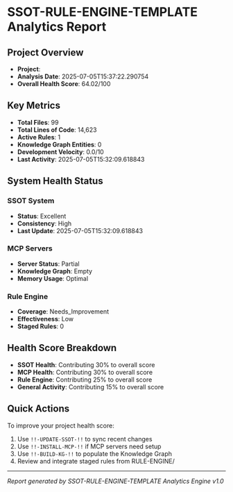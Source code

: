 # SSOT-RULE-ENGINE-TEMPLATE Analytics Report

## Project Overview
- **Project**: 
- **Analysis Date**: 2025-07-05T15:37:22.290754
- **Overall Health Score**: 64.02/100

## Key Metrics
- **Total Files**: 99
- **Total Lines of Code**: 14,623
- **Active Rules**: 1
- **Knowledge Graph Entities**: 0
- **Development Velocity**: 0.0/10
- **Last Activity**: 2025-07-05T15:32:09.618843

## System Health Status

### SSOT System
- **Status**: Excellent
- **Consistency**: High
- **Last Update**: 2025-07-05T15:32:09.618843

### MCP Servers
- **Server Status**: Partial
- **Knowledge Graph**: Empty
- **Memory Usage**: Optimal

### Rule Engine
- **Coverage**: Needs_Improvement
- **Effectiveness**: Low
- **Staged Rules**: 0

## Health Score Breakdown
- **SSOT Health**: Contributing 30% to overall score
- **MCP Health**: Contributing 30% to overall score  
- **Rule Engine**: Contributing 25% to overall score
- **General Activity**: Contributing 15% to overall score

## Quick Actions
To improve your project health score:
1. Use `!!-UPDATE-SSOT-!!` to sync recent changes
2. Use `!!-INSTALL-MCP-!!` if MCP servers need setup
3. Use `!!-BUILD-KG-!!` to populate the Knowledge Graph
4. Review and integrate staged rules from RULE-ENGINE/

---
*Report generated by SSOT-RULE-ENGINE-TEMPLATE Analytics Engine v1.0*
